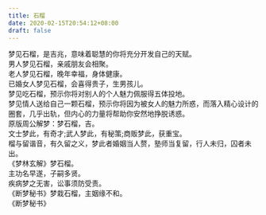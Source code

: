 ```yaml
---
title: 石榴
date: 2020-02-15T20:54:12+08:00
draft: false
---
```


梦见石榴，是吉兆，意味着聪慧的你将充分开发自己的天赋。<br>
男人梦见石榴，亲戚朋友会相聚。<br>
老人梦见石榴，晚年幸福，身体健康。<br>
已婚女人梦见石榴，会喜得贵子，生男孩儿。<br>
梦见吃石榴，预示你将对别人的个人魅力佩服得五体投地。<br>
梦见情人送给自己一颗石榴，预示你将因为被女人的魅力所惑，而落入精心设计的圈套，几乎出轨，但内心的力量将帮助你安然地挣脱诱惑。<br>
原版周公解梦：梦石榴，吉。<br>
文士梦此，有奇才;武人梦此，有秘策;商贩梦此，获重宝。<br>
榴与留谐音，有久留之义，梦此者婚姻当人赘，塾师当复留，行人未归，囚者未出。<br>
《梦林玄解》梦石榴。<br>
主功名早遂，子嗣多贤。<br>
疾病梦之无害，讼事须防受责。<br>
《断梦秘书》梦栽石榴，主姻缘不和。<br>
《断梦秘书》